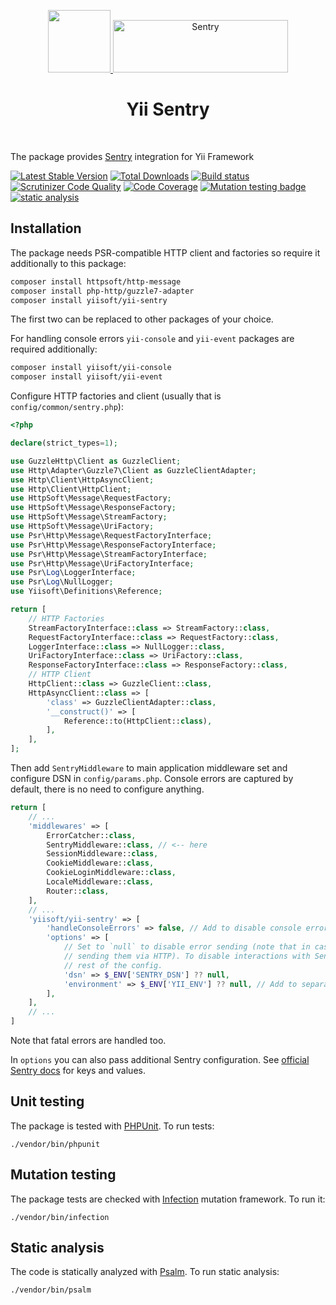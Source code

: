 <p align="center">
    <a href="https://github.com/yiisoft" target="_blank">
        <img src="https://yiisoft.github.io/docs/images/yii_logo.svg" height="100px">
    </a>
    <a href="https://sentry.io/" target="_blank">
      <img src="https://sentry-brand.storage.googleapis.com/sentry-wordmark-dark-280x84.png" alt="Sentry" width="280" height="84">
    </a>
    <h1 align="center">Yii Sentry</h1>
    <br>
</p>

The package provides [Sentry](https://sentry.io/) integration for Yii Framework

[![Latest Stable Version](https://poser.pugx.org/yiisoft/yii-sentry/v/stable.png)](https://packagist.org/packages/yiisoft/yii-sentry)
[![Total Downloads](https://poser.pugx.org/yiisoft/yii-sentry/downloads.png)](https://packagist.org/packages/yiisoft/yii-sentry)
[![Build status](https://github.com/yiisoft/yii-sentry/workflows/build/badge.svg)](https://github.com/yiisoft/yii-sentry/actions?query=workflow%3Abuild)
[![Scrutinizer Code Quality](https://scrutinizer-ci.com/g/yiisoft/yii-sentry/badges/quality-score.png?b=master)](https://scrutinizer-ci.com/g/yiisoft/yii-sentry/?branch=master)
[![Code Coverage](https://scrutinizer-ci.com/g/yiisoft/yii-sentry/badges/coverage.png?b=master)](https://scrutinizer-ci.com/g/yiisoft/yii-sentry/?branch=master)
[![Mutation testing badge](https://img.shields.io/endpoint?style=flat&url=https%3A%2F%2Fbadge-api.stryker-mutator.io%2Fgithub.com%2Fyiisoft%2Fyii-sentry%2Fmaster)](https://dashboard.stryker-mutator.io/reports/github.com/yiisoft/yii-sentry/master)
[![static analysis](https://github.com/yiisoft/yii-sentry/workflows/static%20analysis/badge.svg)](https://github.com/yiisoft/yii-sentry/actions?query=workflow%3A%22static+analysis%22)

## Installation

The package needs PSR-compatible HTTP client and factories so require it additionally to this package:

```bash
composer install httpsoft/http-message
composer install php-http/guzzle7-adapter
composer install yiisoft/yii-sentry
```

The first two can be replaced to other packages of your choice.

For handling console errors `yii-console` and `yii-event` packages are required additionally:

```bash
composer install yiisoft/yii-console
composer install yiisoft/yii-event
```

Configure HTTP factories and client (usually that is `config/common/sentry.php`):

```php
<?php

declare(strict_types=1);

use GuzzleHttp\Client as GuzzleClient;
use Http\Adapter\Guzzle7\Client as GuzzleClientAdapter;
use Http\Client\HttpAsyncClient;
use Http\Client\HttpClient;
use HttpSoft\Message\RequestFactory;
use HttpSoft\Message\ResponseFactory;
use HttpSoft\Message\StreamFactory;
use HttpSoft\Message\UriFactory;
use Psr\Http\Message\RequestFactoryInterface;
use Psr\Http\Message\ResponseFactoryInterface;
use Psr\Http\Message\StreamFactoryInterface;
use Psr\Http\Message\UriFactoryInterface;
use Psr\Log\LoggerInterface;
use Psr\Log\NullLogger;
use Yiisoft\Definitions\Reference;

return [
    // HTTP Factories
    StreamFactoryInterface::class => StreamFactory::class,
    RequestFactoryInterface::class => RequestFactory::class,
    LoggerInterface::class => NullLogger::class,
    UriFactoryInterface::class => UriFactory::class,
    ResponseFactoryInterface::class => ResponseFactory::class,
    // HTTP Client
    HttpClient::class => GuzzleClient::class,
    HttpAsyncClient::class => [
        'class' => GuzzleClientAdapter::class,
        '__construct()' => [
            Reference::to(HttpClient::class),
        ],
    ],
];
```

Then add `SentryMiddleware` to main application middleware set and configure DSN in `config/params.php`. Console errors 
are captured by default, there is no need to configure anything. 

```php
return [
    // ...
    'middlewares' => [
        ErrorCatcher::class,
        SentryMiddleware::class, // <-- here
        SessionMiddleware::class,
        CookieMiddleware::class,
        CookieLoginMiddleware::class,
        LocaleMiddleware::class,
        Router::class,
    ],
    // ...
    'yiisoft/yii-sentry' => [
        'handleConsoleErrors' => false, // Add to disable console errors.
        'options' => [
            // Set to `null` to disable error sending (note that in case of web application errors it only prevents
            // sending them via HTTP). To disable interactions with Sentry SDK completely, remove middleware and the
            // rest of the config.
            'dsn' => $_ENV['SENTRY_DSN'] ?? null,
            'environment' => $_ENV['YII_ENV'] ?? null, // Add to separate "production" / "staging" environment errors.
        ],
    ],
    // ...
]
```

Note that fatal errors are handled too.

In `options` you can also pass additional Sentry configuration. See 
[official Sentry docs](https://docs.sentry.io/platforms/php/configuration/options/) for keys and values.

## Unit testing

The package is tested with [PHPUnit](https://phpunit.de/). To run tests:

```shell
./vendor/bin/phpunit
```

## Mutation testing

The package tests are checked with [Infection](https://infection.github.io/) mutation framework. To run it:

```shell
./vendor/bin/infection
```

## Static analysis

The code is statically analyzed with [Psalm](https://psalm.dev). To run static analysis:

```shell
./vendor/bin/psalm
```

